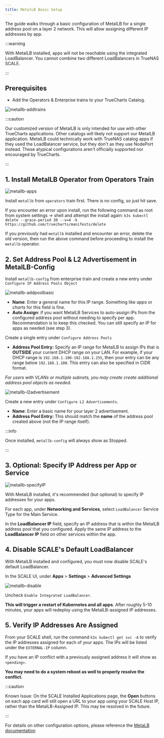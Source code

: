 ```yaml
---
title: MetalLB Basic Setup
---
```


The guide walks through a basic configuration of MetalLB for a single address pool on a layer 2 network. This will allow assigning different IP addresses by app.

:::warning

With MetalLB installed, apps will not be reachable using the integrated LoadBalancer. You cannot combine two different LoadBalancers in TrueNAS SCALE.

:::

## Prerequisites

- Add the Operators & Enterprise trains to your TrueCharts Catalog.

![metallb-addtrains](img/metallb_guide_trains.png)

:::caution

Our customized version of MetalLB is only intended for use with other TrueCharts applications. Other catalogs will likely not support our MetalLB application. MetalLB could technically work with TrueNAS catalog apps if they used the LoadBalancer service, but they don't as they use NodePort instead. These atypical configurations aren't officially supported nor encouraged by TrueCharts.

:::

## 1. Install MetalLB Operator from Operators Train

![metallb-apps](img/metallb_guide_apps.png)

Install `metallb` from `operators` train first. There is no config, so just hit save.

If you encounter an error upon install, run the following command as root from system settings -> shell and attempt the install again:
`k3s kubectl delete --grace-period 30 --v=4 -k https://github.com/truecharts/manifests/delete`

If you previously had `metallb` installed and encounter an error, delete the old version, then run the above command before proceeding to install the `metallb` operator.

## 2. Set Address Pool & L2 Advertisement in MetalLB-Config

Install `metallb-config` from enterprise train and create a new entry under `Configure IP Address Pools Object`

![metallb-addpoolbasic](img/metallb_guide_addresspool_basic.png)

- **Name**: Enter a general name for this IP range. Something like _apps_ or _charts_ for this field is fine.
- **Auto Assign**: if you want MetalLB Services to auto-assign IPs from the configured address pool without needing to specify per app. Recommendation is to keep this checked. You can still specify an IP for apps as needed (see step 3).

Create a single entry under `Configure Address Pools`

- **Address Pool Entry:** Specify an IP range for MetalLB to assign IPs that is **OUTSIDE** your current DHCP range on your LAN. For example, if your DHCP range is `192.168.1.100-192.168.1.255`, then your entry can be any range below `192.168.1.100`. This entry can also be specified in CIDR format.

_For users with VLANs or multiple subnets, you may create create additional address pool objects as needed._

![metallb-l2advertisement](img/metallb_guide_l2advertisement.png)

Create a new entry under `Configure L2 Advertisements`.

- **Name**: Enter a basic name for your layer 2 advertisement.
- **Address Pool Entry:** This should match the **name** of the address pool created above (not the IP range itself).

:::info

Once installed, `metallb-config` will always show as Stopped.

:::

## 3. Optional: Specify IP Address per App or Service

![metallb-specifyIP](img/metallb_guide_specifyIP.png)

With MetalLB installed, it's recommended (but optional) to specify IP addresses for your apps.

For each app, under **Networking and Services**, select `LoadBalancer` Service Type for the Main Service.

In the **LoadBalancer IP** field, specify an IP address that is within the MetalLB address pool that you configured. Apply the same IP address to the **LoadBalancer IP** field on other services within the app.

## 4. Disable SCALE's Default LoadBalancer

With MetalLB installed and configured, you must now disable SCALE's default LoadBalancer.

In the SCALE UI, under **Apps** > **Settings** > **Advanced Settings**

![metallb-disable](img/metallb_guide_disableLB.png)

Uncheck `Enable Integrated LoadBalancer`.

**This will trigger a restart of Kubernetes and all apps**. After roughly 5-10 minutes, your apps will redeploy using the MetalLB-assigned IP addresses.

## 5. Verify IP Addresses Are Assigned

From your SCALE shell, run the command `k3s kubectl get svc -A` to verify the IP addresses assigned for each of your apps. The IPs will be listed under the `EXTERNAL-IP` column.

If you have an IP conflict with a previously assigned address it will show as `<pending>`.

**You may need to do a system reboot as well to properly resolve the conflict.**

:::caution

Known Issue: On the SCALE Installed Applications page, the **Open** buttons on each app card will still open a URL to your app using your SCALE Host IP, rather than the MetalLB-Assigned IP. This may be resolved in the future.

:::

For details on other configuration options, please reference the [MetaLB documentation](https://metallb.universe.tf/configuration/)
